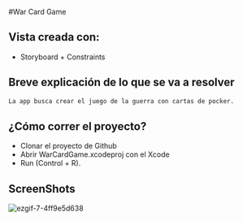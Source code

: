 #War Card Game

## Vista creada con:
- Storyboard + Constraints

## Breve explicación de lo que se va a resolver

```bash
La app busca crear el juego de la guerra con cartas de pocker.
```

## ¿Cómo correr el proyecto?

- Clonar el proyecto de Github
- Abrir WarCardGame.xcodeproj con el Xcode 
- Run (Control + R).

## ScreenShots
![ezgif-7-4ff9e5d638](https://user-images.githubusercontent.com/91626112/150182932-e60ea7d5-1afb-4385-9712-f2050816b18a.gif)
